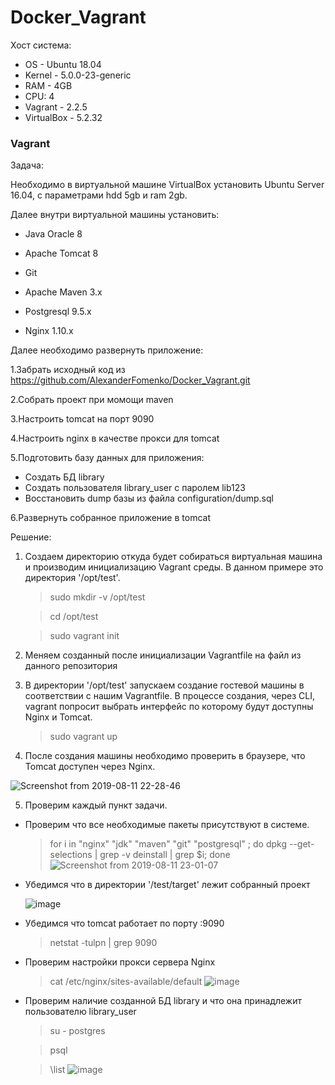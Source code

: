 # Docker_Vagrant

Хост система:
* OS - Ubuntu 18.04
* Kernel - 5.0.0-23-generic
* RAM - 4GB
* CPU: 4
* Vagrant - 2.2.5
* VirtualBox - 5.2.32

### Vagrant
Задача:

Необходимо в виртуальной машине VirtualBox установить Ubuntu Server 16.04, c параметрами hdd 5gb и ram 2gb.

Далее внутри виртуальной машины установить:

* Java Oracle 8

* Apache Tomcat 8

* Git

* Apache Maven 3.x

* Postgresql 9.5.x

* Nginx 1.10.x

Далее необходимо развернуть приложение:

  1.Забрать исходный код из https://github.com/AlexanderFomenko/Docker_Vagrant.git

  2.Собрать проект при момощи maven
  
  3.Настроить tomcat на порт 9090

  4.Настроить nginx в качестве прокси для tomcat

  5.Подготовить базу данных для приложения:

   * Создать БД library
   * Создать пользователя library_user с паролем lib123
   * Восстановить dump базы из файла configuration/dump.sql
   
  6.Развернуть собранное приложение в tomcat

Решение:

1. Cоздаем директорию откуда будет собираться виртуальная машина и производим инициализацию Vagrant среды. В данном примере это директория '/opt/test'.
    > sudo mkdir -v /opt/test
  
    > cd /opt/test
    
    > sudo vagrant init

2. Меняем созданный после инициализации Vagrantfile на файл из данного репозитория
3. В директории '/opt/test' запускаем создание гостевой машины в соответствии с нашим Vagrantfile. В процессе создания, через CLI, vagrant попросит выбрать интерфейс по которому будут доступны Nginx и Tomcat.

    > sudo vagrant up

4. После создания машины необходимо проверить в браузере, что Tomcat доступен через Nginx.

![Screenshot from 2019-08-11 22-28-46](https://user-images.githubusercontent.com/52493338/62838672-3eff3e80-bc88-11e9-92cf-c4694b8e8971.png)

5. Проверим каждый пункт задачи.
  
  * Проверим что все необходимые пакеты присутствуют в системе.
      > for i in "nginx" "jdk" "maven" "git" "postgresql" ; do dpkg --get-selections | grep -v deinstall | grep $i; done
      ![Screenshot from 2019-08-11 23-01-07](https://user-images.githubusercontent.com/52493338/62839072-d9ae4c00-bc8d-11e9-9a81-e23329c50eeb.png)
  
  * Убедимся что в директории '/test/target' лежит собранный проект
  
    ![image](https://user-images.githubusercontent.com/52493338/62839485-1a5c9400-bc93-11e9-804d-83237f03ccf4.png)
   
   * Убедимся что tomcat работает по порту :9090
      > netstat -tulpn | grep 9090
   
   * Проверим настройки прокси сервера Nginx
      > cat /etc/nginx/sites-available/default
    ![image](https://user-images.githubusercontent.com/52493338/62839708-7ecd2280-bc96-11e9-937b-3055b57c242b.png)
   
   * Проверим наличие созданной БД library и что она принадлежит пользователю library_user
      > su - postgres
      
      > psql
      
      > \list
      ![image](https://user-images.githubusercontent.com/52493338/62840598-b98a8700-bca5-11e9-9a72-ec2c32f29e6d.png)
        

